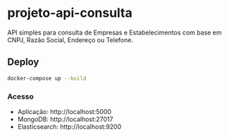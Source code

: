# projeto-api-consulta
API simples para consulta de Empresas e Estabelecimentos com base em CNPJ, Razão Social, Endereço ou Telefone.

## Deploy

```sh
docker-compose up --build
```

### Acesso

- Aplicação: http://localhost:5000
- MongoDB:  http://localhost:27017
- Elasticsearch: http://localhost:9200
